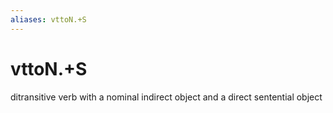 ```yaml
---
aliases: vttoN.+S
---
```

# vttoN.+S

ditransitive verb with a nominal indirect object and a direct sentential object
